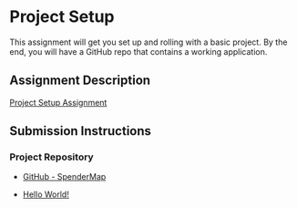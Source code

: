 # Project Setup
This assignment will get you set up and rolling with a basic project. By the end, you will have a GitHub repo that contains a working application.

## Assignment Description
[Project Setup Assignment](https://education.launchcode.org/liftoff/assignments/project-setup/)

## Submission Instructions

### Project Repository
* [GitHub - SpenderMap](https://github.com/acardelle/spendermap)

* [Hello World!](https://acardelle.github.io/spendermap/)